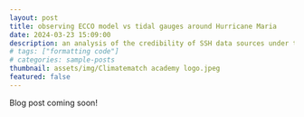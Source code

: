 ```yaml
---
layout: post
title: observing ECCO model vs tidal gauges around Hurricane Maria
date: 2024-03-23 15:09:00
description: an analysis of the credibility of SSH data sources under the impact of extreme weather events, with a focus on Hurricane Maria 
# tags: ["formatting code"]
# categories: sample-posts
thumbnail: assets/img/Climatematch academy logo.jpeg
featured: false
---
```

Blog post coming soon!